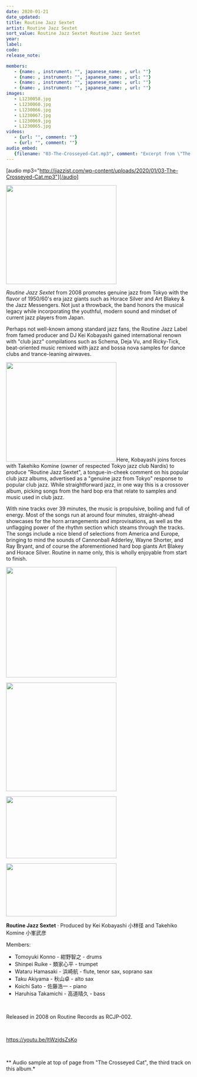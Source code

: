 ```yaml
---
date: 2020-01-21
date_updated: 
title: Routine Jazz Sextet
artist: Routine Jazz Sextet
sort_value: Routine Jazz Sextet Routine Jazz Sextet
year: 
label: 
code: 
release_note: 

members:
   - {name: , instrument: "", japanese_name: , url: ""}
   - {name: , instrument: "", japanese_name: , url: ""}
   - {name: , instrument: "", japanese_name: , url: ""}
   - {name: , instrument: "", japanese_name: , url: ""}
images: 
   - L1230058.jpg
   - L1230060.jpg
   - L1230066.jpg
   - L1230067.jpg
   - L1230069.jpg
   - L1230065.jpg
videos: 
   - {url: "", comment: ""}
   - {url: "", comment: ""}
audio_embed:
   {filename: "03-The-Crosseyed-Cat.mp3", comment: "Excerpt from \"The Crosseyed Cat\", the third track on this album:"}
---
```

[audio mp3="http://jjazzist.com/wp-content/uploads/2020/01/03-The-Crosseyed-Cat.mp3"][/audio]

*<a href="http://jjazzist.com/wp-content/uploads/2020/01/L1230058.jpg"><img class="size-medium wp-image-4936 alignright" src="http://jjazzist.com/wp-content/uploads/2020/01/L1230058-300x269.jpg" alt="" width="300" height="269" /></a>*

*Routine Jazz Sextet* from 2008 promotes genuine jazz from Tokyo with the flavor of 1950/60's era jazz giants such as Horace Silver and Art Blakey &amp; the Jazz Messengers. Not just a throwback, the band honors the musical legacy while incorporating the youthful, modern sound and mindset of current jazz players from Japan.

Perhaps not well-known among standard jazz fans, the Routine Jazz Label from famed producer and DJ Kei Kobayashi gained international renown with "club jazz" compilations such as Schema, Deja Vu, and Ricky-Tick, beat-oriented music remixed with jazz and bossa nova samples for dance clubs and trance-leaning airwaves.

<a href="http://jjazzist.com/wp-content/uploads/2020/01/L1230060.jpg"><img class="size-medium wp-image-4937 alignright" src="http://jjazzist.com/wp-content/uploads/2020/01/L1230060-300x270.jpg" alt="" width="300" height="270" /></a>Here, Kobayashi joins forces with Takehiko Komine (owner of respected Tokyo jazz club Nardis) to produce "Routine Jazz Sextet", a tongue-in-cheek comment on his popular club jazz albums, advertised as a "genuine jazz from Tokyo" response to popular club jazz. While straightforward jazz, in one way this is a crossover album, picking songs from the hard bop era that relate to samples and music used in club jazz.

With nine tracks over 39 minutes, the music is propulsive, boiling and full of energy. Most of the songs run at around four minutes, straight-ahead showcases for the horn arrangements and improvisations, as well as the unflagging power of the rhythm section which steams through the tracks. The songs include a nice blend of selections from America and Europe, bringing to mind the sounds of Cannonball Adderley, Wayne Shorter, and Ray Bryant, and of course the aforementioned hard bop giants Art Blakey and Horace Silver. Routine in name only, this is wholly enjoyable from start to finish.

<a href="http://jjazzist.com/wp-content/uploads/2020/01/L1230066.jpg"><img class="alignnone size-medium wp-image-4939" src="http://jjazzist.com/wp-content/uploads/2020/01/L1230066-300x300.jpg" alt="" width="300" height="300" /></a>

<a href="http://jjazzist.com/wp-content/uploads/2020/01/L1230067.jpg"><img class="alignnone size-medium wp-image-4940" src="http://jjazzist.com/wp-content/uploads/2020/01/L1230067-300x295.jpg" alt="" width="300" height="295" /></a>

<a href="http://jjazzist.com/wp-content/uploads/2020/01/L1230069.jpg"><img class="alignnone size-medium wp-image-4941" src="http://jjazzist.com/wp-content/uploads/2020/01/L1230069-300x168.jpg" alt="" width="300" height="168" /></a>

<a href="http://jjazzist.com/wp-content/uploads/2020/01/L1230065.jpg"><img class="alignnone size-medium wp-image-4938" src="http://jjazzist.com/wp-content/uploads/2020/01/L1230065-300x144.jpg" alt="" width="300" height="144" /></a>

<strong>Routine Jazz Sextet</strong> · Produced by Kei Kobayashi 小林径 and Takehiko Komine 小峯武彦

Members:
<ul>
 	<li>Tomoyuki Konno - 紺野智之 - drums</li>
 	<li>Shinpei Ruike - 類家心平 - trumpet</li>
 	<li>Wataru Hamasaki - 浜崎航 - flute, tenor sax, soprano sax</li>
 	<li>Taku Akiyama - 秋山卓 - alto sax</li>
 	<li>Koichi Sato - 佐藤浩一 - piano</li>
 	<li>Haruhisa Takamichi - 高道晴久 - bass</li>
</ul>
&nbsp;

Released in 2008 on Routine Records as RCJP-002.

&nbsp;

https://youtu.be/ltWzjdsZsKo

&nbsp;

** Audio sample at top of page from "The Crosseyed Cat", the third track on this album.*
